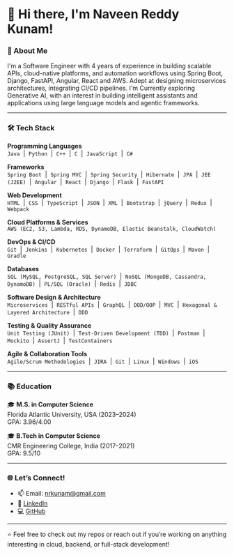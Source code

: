 # 👋 Hi there, I'm Naveen Reddy Kunam!

### 🧠 About Me

I'm a Software Engineer with 4 years of experience in building scalable APIs, cloud-native platforms, and automation workflows using Spring Boot, Django, FastAPI, Angular, React and AWS. Adept at designing microservices architectures, integrating CI/CD pipelines. I'm Currently exploring Generative AI, with an interest in building intelligent assistants and applications using large language models and agentic frameworks.

---

### 🛠️ Tech Stack

**Programming Languages**  
`Java` &nbsp;|&nbsp; `Python` &nbsp;|&nbsp; `C++` &nbsp;|&nbsp; `C` &nbsp;|&nbsp; `JavaScript` &nbsp;|&nbsp; `C#`

**Frameworks**  
`Spring Boot` &nbsp;|&nbsp; `Spring MVC` &nbsp;|&nbsp; `Spring Security` &nbsp;|&nbsp; `Hibernate` &nbsp;|&nbsp; `JPA` &nbsp;|&nbsp; `JEE (J2EE)` &nbsp;|&nbsp; `Angular` &nbsp;|&nbsp; `React` &nbsp;|&nbsp; `Django` &nbsp;|&nbsp; `Flask` &nbsp;|&nbsp; `FastAPI`

**Web Development**  
`HTML` &nbsp;|&nbsp; `CSS` &nbsp;|&nbsp; `TypeScript` &nbsp;|&nbsp; `JSON` &nbsp;|&nbsp; `XML` &nbsp;|&nbsp; `Bootstrap` &nbsp;|&nbsp; `jQuery` &nbsp;|&nbsp; `Redux` &nbsp;|&nbsp; `Webpack`

**Cloud Platforms & Services**  
`AWS (EC2, S3, Lambda, RDS, DynamoDB, Elastic Beanstalk, CloudWatch)`

**DevOps & CI/CD**  
`Git` &nbsp;|&nbsp; `Jenkins` &nbsp;|&nbsp; `Kubernetes` &nbsp;|&nbsp; `Docker` &nbsp;|&nbsp; `Terraform` &nbsp;|&nbsp; `GitOps` &nbsp;|&nbsp; `Maven` &nbsp;|&nbsp; `Gradle`

**Databases**  
`SQL (MySQL, PostgreSQL, SQL Server)` &nbsp;|&nbsp; `NoSQL (MongoDB, Cassandra, DynamoDB)` &nbsp;|&nbsp; `PL/SQL (Oracle)` &nbsp;|&nbsp; `Redis` &nbsp;|&nbsp; `JDBC`

**Software Design & Architecture**  
`Microservices` &nbsp;|&nbsp; `RESTful APIs` &nbsp;|&nbsp; `GraphQL` &nbsp;|&nbsp; `OOD/OOP` &nbsp;|&nbsp; `MVC` &nbsp;|&nbsp; `Hexagonal & Layered Architecture` &nbsp;|&nbsp; `DDD`

**Testing & Quality Assurance**  
`Unit Testing (JUnit)` &nbsp;|&nbsp; `Test-Driven Development (TDD)` &nbsp;|&nbsp; `Postman` &nbsp;|&nbsp; `Mockito` &nbsp;|&nbsp; `AssertJ` &nbsp;|&nbsp; `TestContainers`

**Agile & Collaboration Tools**  
`Agile/Scrum Methodologies` &nbsp;|&nbsp; `JIRA` &nbsp;|&nbsp; `Git` &nbsp;|&nbsp; `Linux` &nbsp;|&nbsp; `Windows` &nbsp;|&nbsp; `iOS`

---

### 📚 Education

🎓 **M.S. in Computer Science**  
Florida Atlantic University, USA (2023–2024)  
GPA: 3.96/4.00  

🎓 **B.Tech in Computer Science**  
CMR Engineering College, India (2017–2021)  
GPA: 9.5/10

---

### 🌐 Let’s Connect!

- 📫 Email: nrkunam@gmail.com
- 💼 [LinkedIn](https://www.linkedin.com/in/kunam-naveen/)  
- 💻 [GitHub](https://github.com/NaveenKunam)

---

⭐️ Feel free to check out my repos or reach out if you’re working on anything interesting in cloud, backend, or full-stack development!

